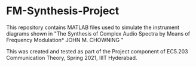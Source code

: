 # FM-Synthesis-Project
This repository contains MATLAB files used to simulate the instrument 
diagrams shown in "The Synthesis of Complex Audio Spectra
by Means of Frequency Modulation*
JOHN M. CHOWNING "

This was created and tested as part of the Project component of 
EC5.203 Communication Theory, Spring 2021, IIIT Hyderabad.


